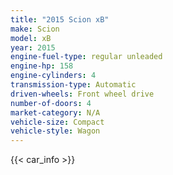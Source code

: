 ```yaml
---
title: "2015 Scion xB"
make: Scion
model: xB
year: 2015
engine-fuel-type: regular unleaded
engine-hp: 158
engine-cylinders: 4
transmission-type: Automatic
driven-wheels: Front wheel drive
number-of-doors: 4
market-category: N/A
vehicle-size: Compact
vehicle-style: Wagon
---
```


{{< car_info >}}
